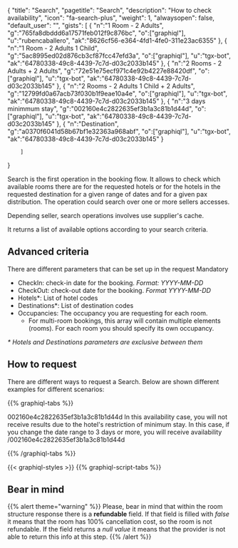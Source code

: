 {
"title": "Search",
"pagetitle": "Search",
"description": "How to check availability",
"icon": "fa-search-plus",
"weight": 1,
"alwaysopen": false,
"default_user": "",
"gists": [
    {
        "n":"1 Room - 2 Adults",
        "g":"765fa8dbddd6a17571feb012f9c876bc",
        "o":["graphiql"],
        "u":"rubencaballero",
        "ak":"8626cf56-e364-4fd1-4fe0-311e23ac6355"
    }, 
    {
        "n":"1 Room - 2 Adults 1 Child",
        "g":"5ac8995ed02d876cb3cf87fcc47efd3a",
        "o":["graphiql"],
        "u":"tgx-bot",
        "ak":"64780338-49c8-4439-7c7d-d03c2033b145"
    },
    {
        "n":"2 Rooms - 2 Adults + 2 Adults",
        "g":"72e51e75ecf971c4e92b4227e88420df",
        "o":["graphiql"],
        "u":"tgx-bot",
        "ak":"64780338-49c8-4439-7c7d-d03c2033b145"
    },
    {
        "n":"2 Rooms - 2 Adults 1 Child + 2 Adults",
        "g":"12799fd0a67acb73f030b1f9eae10a4e",
        "o":["graphiql"],
        "u":"tgx-bot",
        "ak":"64780338-49c8-4439-7c7d-d03c2033b145"
    },
    {
        "n":"3 days minimmum stay",
        "g":"002160e4c2822635ef3b1a3c81b1d44d",
        "o":["graphiql"],
        "u":"tgx-bot",
        "ak":"64780338-49c8-4439-7c7d-d03c2033b145"
    },
    {
        "n":"Destination",
        "g":"a0370f6041d58b67bf1e32363a968abf",
        "o":["graphiql"],
        "u":"tgx-bot",
        "ak":"64780338-49c8-4439-7c7d-d03c2033b145"
    }
    
        ]
}

Search is the first operation in the booking flow. It allows to check which available rooms there are for the requested hotels or for the hotels in the requested destination for a given range of dates and for a given pax distribution. The operation could search over one or more sellers accesses.

Depending seller, search operations involves use supplier's cache.

It returns a list of available options according to your search criteria.

## Advanced criteria
There are  different parameters that can be set up in the request 
Mandatory

- CheckIn: check-in date for the booking. _Format: YYYY-MM-DD_
- CheckOut: check-out date for the booking. _Format YYYY-MM-DD_
- Hotels*: List of hotel codes 
- Destinations*: List of destination codes
- Occupancies: The occupancy you are requesting for each room.
  - For multi-room bookings, this array will contain multiple elements (rooms). For each room you should specify its own occupancy.

_* Hotels and Destinations parameters are exclusive between them_

## How to request
There are different ways to request a Search. Below are shown different examples for different scenarios:

{{% graphiql-tabs %}}

002160e4c2822635ef3b1a3c81b1d44d
In this availability case, you will not receive results due to the hotel's restriction of minimum stay. In this case, if you change the date range to 3 days or more, you will receive availability
/002160e4c2822635ef3b1a3c81b1d44d

{{% /graphiql-tabs %}}

{{< graphiql-styles >}}
{{% graphiql-script-tabs %}}

## Bear in mind

{{% alert theme="warning" %}}
Please, bear in mind that within the room structure response there is a **refundable** field. If that field is filled with _false_ it means that the room has 100% cancellation cost, so the room is not refundable.
If the field returns a _null value_ it means that the provider is not able to return this info at this step.
{{% /alert %}}
